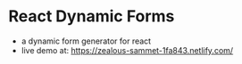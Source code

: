 # React Dynamic Forms

- a dynamic form generator for react
- live demo at: https://zealous-sammet-1fa843.netlify.com/
